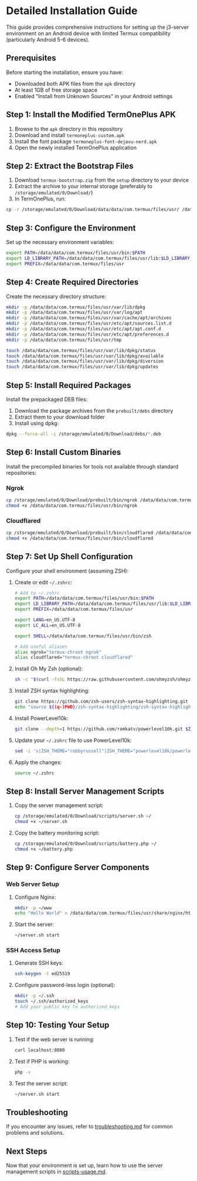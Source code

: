# Detailed Installation Guide

This guide provides comprehensive instructions for setting up the j3-server environment on an Android device with limited Termux compatibility (particularly Android 5-6 devices).

## Prerequisites

Before starting the installation, ensure you have:

- Downloaded both APK files from the `apk` directory
- At least 1GB of free storage space
- Enabled "Install from Unknown Sources" in your Android settings

## Step 1: Install the Modified TermOnePlus APK

1. Browse to the `apk` directory in this repository
2. Download and install `termoneplus-custom.apk`
3. Install the font package `termoneplus-font-dejavu-nerd.apk`
4. Open the newly installed TermOnePlus application

## Step 2: Extract the Bootstrap Files

1. Download `termux-bootstrap.zip` from the `setup` directory to your device
2. Extract the archive to your internal storage (preferably to `/storage/emulated/0/Download/`)
3. In TermOnePlus, run:

```bash
cp -r /storage/emulated/0/Download/data/data/com.termux/files/usr/ /data/data/com.termux/files/.
```

## Step 3: Configure the Environment

Set up the necessary environment variables:

```bash
export PATH=/data/data/com.termux/files/usr/bin:$PATH
export LD_LIBRARY_PATH=/data/data/com.termux/files/usr/lib:$LD_LIBRARY_PATH
export PREFIX=/data/data/com.termux/files/usr
```

## Step 4: Create Required Directories

Create the necessary directory structure:

```bash
mkdir -p /data/data/com.termux/files/usr/var/lib/dpkg
mkdir -p /data/data/com.termux/files/usr/var/log/apt
mkdir -p /data/data/com.termux/files/usr/var/cache/apt/archives
mkdir -p /data/data/com.termux/files/usr/etc/apt/sources.list.d
mkdir -p /data/data/com.termux/files/usr/etc/apt/apt.conf.d
mkdir -p /data/data/com.termux/files/usr/etc/apt/preferences.d
mkdir -p /data/data/com.termux/files/usr/tmp

touch /data/data/com.termux/files/usr/var/lib/dpkg/status
touch /data/data/com.termux/files/usr/var/lib/dpkg/available
touch /data/data/com.termux/files/usr/var/lib/dpkg/diversion
touch /data/data/com.termux/files/usr/var/lib/dpkg/updates
```

## Step 5: Install Required Packages

Install the prepackaged DEB files:

1. Download the package archives from the `prebuilt/debs` directory
2. Extract them to your download folder
4. Install using dpkg:

```bash
dpkg --force-all -i /storage/emulated/0/Download/debs/*.deb
```

## Step 6: Install Custom Binaries

Install the precompiled binaries for tools not available through standard repositories:

### Ngrok

```bash
cp /storage/emulated/0/Download/prebuilt/bin/ngrok /data/data/com.termux/files/usr/bin/
chmod +x /data/data/com.termux/files/usr/bin/ngrok
```

### Cloudflared

```bash
cp /storage/emulated/0/Download/prebuilt/bin/cloudflared /data/data/com.termux/files/usr/bin/
chmod +x /data/data/com.termux/files/usr/bin/cloudflared
```

## Step 7: Set Up Shell Configuration

Configure your shell environment (assuming ZSH):

1. Create or edit `~/.zshrc`:
   ```bash
   # Add to ~/.zshrc
   export PATH=/data/data/com.termux/files/usr/bin:$PATH
   export LD_LIBRARY_PATH=/data/data/com.termux/files/usr/lib:$LD_LIBRARY_PATH
   export PREFIX=/data/data/com.termux/files/usr

   export LANG=en_US.UTF-8
   export LC_ALL=en_US.UTF-8

   export SHELL=/data/data/com.termux/files/usr/bin/zsh

   # Add useful aliases
   alias ngrok="termux-chroot ngrok"
   alias cloudflared="termux-chroot cloudflared"
   ```

2. Install Oh My Zsh (optional):
   ```bash
   sh -c "$(curl -fsSL https://raw.githubusercontent.com/ohmyzsh/ohmyzsh/master/tools/install.sh)"
   ```

3. Install ZSH syntax highlighting:
   ```bash
   git clone https://github.com/zsh-users/zsh-syntax-highlighting.git
   echo "source ${(q-)PWD}/zsh-syntax-highlighting/zsh-syntax-highlighting.zsh" >> ${ZDOTDIR:-$HOME}/.zshrc
   ```

4. Install PowerLevel10k:
   ```bash
   git clone --depth=1 https://github.com/romkatv/powerlevel10k.git $ZSH_CUSTOM/themes/powerlevel10k
   ```

5. Update your `~/.zshrc` file to use PowerLevel10k:
   ```bash
   sed -i 's|ZSH_THEME="robbyrussell"|ZSH_THEME="powerlevel10k/powerlevel10k"|' ~/.zshrc
   ```

6. Apply the changes:
   ```bash
   source ~/.zshrc
   ```

## Step 8: Install Server Management Scripts

1. Copy the server management script:
   ```bash
   cp /storage/emulated/0/Download/scripts/server.sh ~/
   chmod +x ~/server.sh
   ```

2. Copy the battery monitoring script:
   ```bash
   cp /storage/emulated/0/Download/scripts/battery.php ~/
   chmod +x ~/battery.php
   ```

## Step 9: Configure Server Components

### Web Server Setup

1. Configure Nginx:
   ```bash
   mkdir -p ~/www
   echo "Hello World" > /data/data/com.termux/files/usr/share/nginx/html/index.html
   ```

2. Start the server:
   ```bash
   ~/server.sh start
   ```

### SSH Access Setup

1. Generate SSH keys:
   ```bash
   ssh-keygen -t ed25519
   ```

2. Configure password-less login (optional):
   ```bash
   mkdir -p ~/.ssh
   touch ~/.ssh/authorized_keys
   # Add your public key to authorized_keys
   ```

## Step 10: Testing Your Setup

1. Test if the web server is running:
   ```bash
   curl localhost:8080
   ```

2. Test if PHP is working:
   ```bash
   php -v
   ```

3. Test the server script:
   ```bash
   ~/server.sh start
   ```

## Troubleshooting

If you encounter any issues, refer to [troubleshooting.md](troubleshooting.md) for common problems and solutions.

## Next Steps

Now that your environment is set up, learn how to use the server management scripts in [scripts-usage.md](scripts-usage.md).
